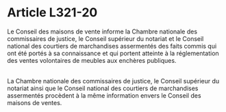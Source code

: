 # Article L321-20

<p>Le Conseil des maisons de vente informe la Chambre nationale des commissaires de justice, le Conseil supérieur du notariat et le Conseil national des courtiers de marchandises assermentés des faits commis qui ont été portés à sa connaissance et qui portent atteinte à la réglementation des ventes volontaires de meubles aux enchères publiques.<br/><br/>

La Chambre nationale des commissaires de justice, le Conseil supérieur du notariat ainsi que le Conseil national des courtiers de marchandises assermentés procèdent à la même information envers le Conseil des maisons de ventes.</p>